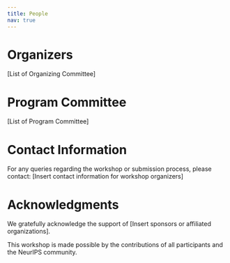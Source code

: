 ```yaml
---
title: People
nav: true
---
```


# Organizers

[List of Organizing Committee]

# Program Committee

[List of Program Committee]

# Contact Information

For any queries regarding the workshop or submission process, please contact:
[Insert contact information for workshop organizers]

# Acknowledgments

We gratefully acknowledge the support of [Insert sponsors or affiliated organizations].

This workshop is made possible by the contributions of all participants and the NeurIPS community.

